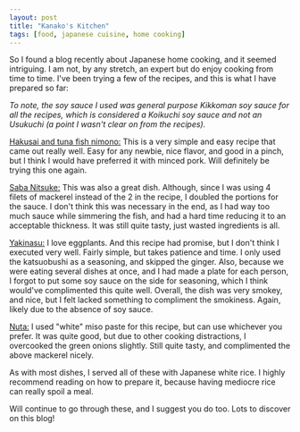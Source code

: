 ```yaml
---
layout: post
title: "Kanako's Kitchen"
tags: [food, japanese cuisine, home cooking]
---
```


So I found a blog recently about Japanese home cooking, and it seemed intriguing. I am not, by any stretch, an expert but do enjoy cooking from time to time. I've been trying a few of the recipes, and this is what I have prepared so far: 

<em>To note, the soy sauce I used was general purpose Kikkoman soy sauce for all the recipes, which is considered a Koikuchi soy sauce and not an Usukuchi (a point I wasn't clear on from the recipes).</em>

[Hakusai and tuna fish nimono:](http://kanakoskitchen.com/2012/07/30/hakusai-tuna-nimono/) This is a very simple and easy recipe that came out really well. Easy for any newbie, nice flavor, and good in a pinch, but I think I would have preferred it with minced pork. Will definitely be trying this one again. 

[Saba Nitsuke:](http://kanakoskitchen.com/2010/07/19/saba-nitsuke/) This was also a great dish. Although, since I was using 4 filets of mackerel instead of the 2 in the recipe, I doubled the portions for the sauce. I don't think this was necessary in the end, as I had way too much sauce while simmering the fish, and had a hard time reducing it to an acceptable thickness. It was still quite tasty, just wasted ingredients is all.

[Yakinasu:](http://kanakoskitchen.com/2010/07/22/yakinasu/)  I love eggplants. And this recipe had promise, but I don't think I executed very well. Fairly simple, but takes patience and time. I only used the katsuobushi as a seasoning, and skipped the ginger. Also, because we were eating several dishes at once, and I had made a plate for each person, I forgot to put some soy sauce on the side for seasoning, which I think would've complimented this quite well. Overall, the dish was very smokey, and nice, but I felt lacked something to compliment the smokiness. Again, likely due to the absence of soy sauce.  

[Nuta:](http://kanakoskitchen.com/2009/11/16/nuta/) I used "white" miso paste for this recipe, but can use whichever you prefer. It was quite good, but due to other cooking distractions, I overcooked the green onions slightly. Still quite tasty, and complimented the above mackerel nicely. 

As with most dishes, I served all of these with Japanese white rice. I highly recommend reading on how to prepare it, because having mediocre rice can really spoil a meal.

Will continue to go through these, and I suggest you do too. Lots to discover on this blog! 
